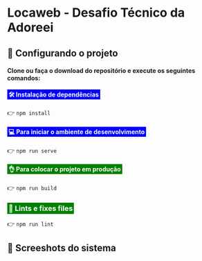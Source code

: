 # Locaweb - Desafio Técnico da Adoreei

## 🤖 Configurando o projeto

#### Clone ou faça o download do repositório e execute os seguintes comandos:

#### <span style="padding: 3px 3px; background: blue; color: #fff;">🛠 Instalação de dependências</span>

👉 `npm install`

#### <span style="padding: 3px 3px; background: blue; color: #fff;">💻 Para iniciar o ambiente de desenvolvimento</span>

👉 `npm run serve`

#### <span style="padding: 3px 3px; background: green; color: #fff;">👌 Para colocar o projeto em produção</span>
👉 `npm run build`

### <span style="padding: 3px 3px; background: green; color: #fff;">🧐 Lints e fixes files</span>
👉 `npm run lint`

## 🤖 Screeshots do sistema
